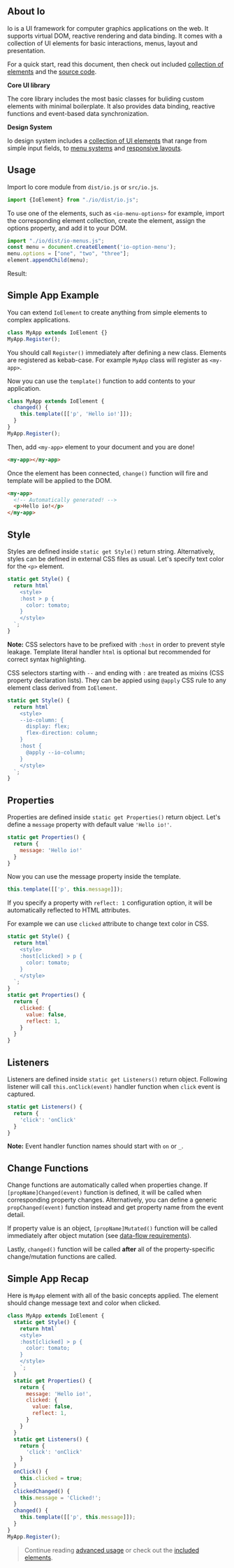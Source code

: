 ## About Io

Io is a UI framework for computer graphics applications on the web. It supports virtual DOM, reactive rendering and data binding. It comes with a collection of UI elements for basic interactions, menus, layout and presentation.

For a quick start, read this document, then check out included [collection of elements](#doc=elements-core#ioitem) and the [source code](https://github.com/io-gui/io/).

**Core UI library**

The core library includes the most basic classes for buliding custom elements with minimal boilerplate. It also provides data binding, reactive functions and event-based data synchronization.

**Design System**

Io design system includes a [collection of UI elements](#doc=elements-core#ioitem) that range from simple input fields, to [menu systems](#doc=elements-menus#io-menu-item) and [responsive layouts](#doc=elements-layout#io-collapsable).

## Usage

Import Io core module from `dist/io.js` or `src/io.js`.

```javascript
import {IoElement} from "./io/dist/io.js";
```

To use one of the elements, such as `<io-menu-options>` for example, import the corresponding element collection, create the element, assign the options property, and add it to your DOM.

```javascript
import "./io/dist/io-menus.js";
const menu = document.createElement('io-option-menu');
menu.options = ["one", "two", "three"];
element.appendChild(menu);
```

Result:

<io-option-menu value="one" options='["one", "two", "three"]'></io-option-menu>

## Simple App Example

You can extend `IoElement` to create anything from simple elements to complex applications.

```javascript
class MyApp extends IoElement {}
MyApp.Register();
```
You should call `Register()` immediately after defining a new class. Elements are registered as kebab-case. For example `MyApp` class will register as `<my-app>`.

Now you can use the `template()` function to add contents to your application.

```javascript
class MyApp extends IoElement {
  changed() {
    this.template([['p', 'Hello io!']]);
  }
}
MyApp.Register();
```

Then, add `<my-app>` element to your document and you are done!

```html
<my-app></my-app>
```

Once the element has been connected, `change()` function will fire and template will be applied to the DOM.

```html
<my-app>
  <!-- Automatically generated! -->
  <p>Hello io!</p>
</my-app>
```

## Style

Styles are defined inside `static get Style()` return string. Alternatively, styles can be defined in external CSS files as usual. Let's specify text color for the `<p>` element.

```javascript
static get Style() {
  return html`
    <style>
    :host > p {
      color: tomato;
    }
    </style>
  `;
}
```

**Note:** CSS selectors have to be prefixed with `:host` in order to prevent style leakage. Template literal handler `html` is optional but recommended for correct syntax highlighting.

CSS selectors starting with `--` and ending with `:` are treated as mixins (CSS property declaration lists). They can be appied using `@apply` CSS rule to any element class derived from `IoElement`.

```javascript
static get Style() {
  return html`
    <style>
    --io-column: {
      display: flex;
      flex-direction: column;
    }
    :host {
      @apply --io-column;
    }
    </style>
  `;
}
```

## Properties

Properties are defined inside `static get Properties()` return object. Let's define a `message` property with default value `'Hello io!'`.

```javascript
static get Properties() {
  return {
    message: 'Hello io!'
  }
}
```

Now you can use the message property inside the template.

```javascript
this.template([['p', this.message]]);
```

If you specify a property with `reflect: 1` configuration option, it will be automatically reflected to HTML attributes.

For example we can use `clicked` attribute to change text color in CSS.

```javascript
static get Style() {
  return html`
    <style>
    :host[clicked] > p {
      color: tomato;
    }
    </style>
  `;
}
static get Properties() {
  return {
    clicked: {
      value: false,
      reflect: 1,
    }
  }
}
```

## Listeners

Listeners are defined inside `static get Listeners()` return object. Following listener will call `this.onClick(event)` handler function when `click` event is captured.

```javascript
static get Listeners() {
  return {
    'click': 'onClick'
  }
}
```

**Note:** Event handler function names should start with `on` or `_`.

## Change Functions

Change functions are automatically called when properties change. If `[propName]Changed(event)` function is defined, it will be called when corresponding property changes. Alternatively, you can define a generic `propChanged(event)` function instead and get property name from the event detail.

If property value is an object, `[propName]Mutated()` function will be called immediately after object mutation (see [data-flow requirements](#doc=learn-more#data-flow)).

Lastly, `changed()` function will be called **after** all of the property-specific change/mutation functions are called.

## Simple App Recap

Here is `MyApp` element with all of the basic concepts applied. The element should change message text and color when clicked.

```javascript
class MyApp extends IoElement {
  static get Style() {
    return html`
    <style>
    :host[clicked] > p {
      color: tomato;
    }
    </style>
    `;
  }
  static get Properties() {
    return {
      message: 'Hello io!',
      clicked: {
        value: false,
        reflect: 1,
      }
    }
  }
  static get Listeners() {
    return {
      'click': 'onClick'
    }
  }
  onClick() {
    this.clicked = true;
  }
  clickedChanged() {
    this.message = 'Clicked!';
  }
  changed() {
    this.template([['p', this.message]]);
  }
}
MyApp.Register();
```

> Continue reading [advanced usage](#doc=learn-more) or check out the [included elements](#doc=elements-core#ioitem).

